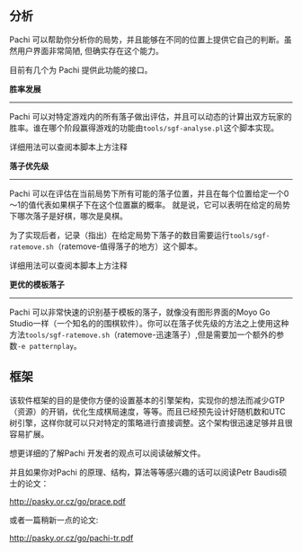 ## 分析
Pachi 可以帮助你分析你的局势，并且能够在不同的位置上提供它自己的判断。虽然用户界面非常简陋, 但确实存在这个能力。

目前有几个为 Pachi 提供此功能的接口。

__胜率发展__

----

Pachi 可以对特定游戏内的所有落子做出评估，并且可以动态的计算出双方玩家的胜率。谁在哪个阶段赢得游戏的功能由``tools/sgf-analyse.pl``这个脚本实现。

详细用法可以查阅本脚本上方注释

__落子优先级__

---

Pachi 可以在评估在当前局势下所有可能的落子位置，并且在每个位置给定一个0～1的值代表如果棋子下在这个位置赢的概率。
就是说，它可以表明在给定的局势下哪次落子是好棋，哪次是臭棋。

为了实现后者，记录（指出）在给定局势下落子的数目需要运行`tools/sgf-ratemove.sh`（ratemove-值得落子的地方）这个脚本。

详细用法可以查阅本脚本上方注释

__更优的模板落子__

---

Pachi 可以非常快速的识别基于模板的落子，就像没有图形界面的Moyo Go Studio一样（一个知名的的围棋软件）。你可以在落子优先级的方法之上使用这种方法``tools/sgf-ratemove.sh``（ratemove-迅速落子）,但是需要加一个额外的参数`-e patternplay`。

## 框架
该软件框架的目的是使你方便的设置基本的引擎架构，实现你的想法而减少GTP（资源）的开销，优化生成棋局速度，等等。而且已经预先设计好随机数和UTC树引擎，这样你就可以只对特定的策略进行直接调整。这个架构很迅速足够并且很容易扩展。

想更详细的了解Pachi 开发者的观点可以阅读破解文件。

并且如果你对Pachi 的原理、结构，算法等等感兴趣的话可以阅读Petr Baudis硕士的论文：

http://pasky.or.cz/go/prace.pdf

或者一篇稍新一点的论文:

http://pasky.or.cz/go/pachi-tr.pdf













